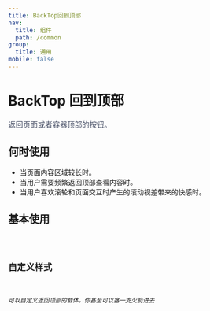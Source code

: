 ```yaml
---
title: BackTop回到顶部
nav:
  title: 组件
  path: /common
group:
  title: 通用
mobile: false
---
```


# BackTop 回到顶部

<span style="color:#454d64;font-size:15px;"> 返回页面或者容器顶部的按钮。</span>

## 何时使用

- 当页面内容区域较长时。
- 当用户需要频繁返回顶部查看内容时。
- 当用户喜欢滚轮和页面交互时产生的滚动视差带来的快感时。

## 基本使用

<code src="./demo/index1.jsx" />

## 自定义样式

###### 可以自定义返回顶部的载体，你甚至可以塞一支火箭进去

<code src="./demo/index2.jsx" />

<API></API>
